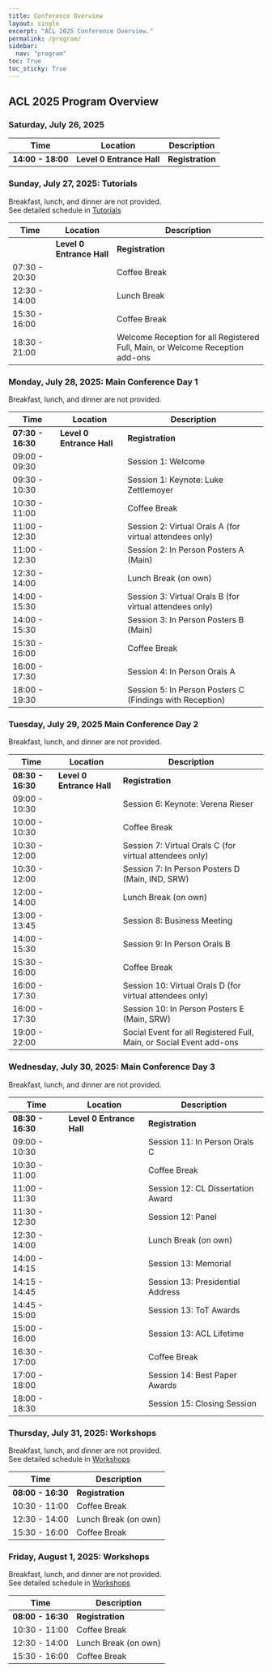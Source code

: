 ```yaml
---
title: Conference Overview
layout: single
excerpt: "ACL 2025 Conference Overview."
permalink: /program/
sidebar:
  nav: "program"
toc: True
toc_sticky: True
---
```


## ACL 2025 Program Overview

<!-- Overall Conference | July 27 to August 1st | -->
<!-- Tutorials & Welcome Reception | July 27 | -->
<!-- Main Conference Dates | July 28 - 30 | -->
<!-- Workshops | July 31 - August 1 | -->

### Saturday, July 26, 2025

| Time          | Location              | Description     |
| ------------- | --------------------- | ------------ |
| **14:00 - 18:00** | **Level 0 Entrance Hall** | **Registration** |

### Sunday, July 27, 2025: Tutorials

Breakfast, lunch, and dinner are not provided.    
See detailed schedule in [Tutorials](https://2025.aclweb.org/program/tutorials/)

| Time          | Location              | Description                                                                      |
| ------------- | --------------------- | ----------------------------------------------------------------------------- |
|               | **Level 0 Entrance Hall** | **Registration**                                                                  |
| 07:30 - 20:30 |                       | Coffee Break                                                                  |
| 12:30 - 14:00 |                       | Lunch Break                                                                   |
| 15:30 - 16:00 |                       | Coffee Break                                                                  |
| 18:30 - 21:00 |                       | Welcome Reception for all Registered Full, Main, or Welcome Reception add-ons |

### Monday, July 28, 2025: Main Conference Day 1

Breakfast, lunch, and dinner are not provided.    

| Time          | Location              | Description                                                 |
| ------------- | --------------------- | -------------------------------------------------------- |
| **07:30 - 16:30** | **Level 0 Entrance Hall** | **Registration**                                             |
| 09:00 - 09:30 |                       | Session 1: Welcome                                       |
| 09:30 - 10:30 |                       | Session 1: Keynote: Luke Zettlemoyer                     |
| 10:30 - 11:00 |                       | Coffee Break                                             |
| 11:00 - 12:30 |                       | Session 2: Virtual Orals A (for virtual attendees only)  |
| 11:00 - 12:30 |                       | Session 2: In Person Posters A (Main)                    |
| 12:30 - 14:00 |                       | Lunch Break (on own)                                     |
| 14:00 - 15:30 |                       | Session 3: Virtual Orals B (for virtual attendees only)  |
| 14:00 - 15:30 |                       | Session 3: In Person Posters B (Main)                    |
| 15:30 - 16:00 |                       | Coffee Break                                             |
| 16:00 - 17:30 |                       | Session 4: In Person Orals A                             |
| 18:00 - 19:30 |                       | Session 5: In Person Posters C (Findings with Reception) |

### Tuesday, July 29, 2025 Main Conference Day 2

Breakfast, lunch, and dinner are not provided.    

| Time          | Location              | Description                                                            |
| ------------- | --------------------- | ------------------------------------------------------------------- |
| **08:30 - 16:30** | **Level 0 Entrance Hall** | **Registration**                                                        |
| 09:00 - 10:30 |                       | Session 6: Keynote: Verena Rieser                                   |
| 10:00 - 10:30 |                       | Coffee Break                                                        |
| 10:30 - 12:00 |                       | Session 7: Virtual Orals C (for virtual attendees only)             |
| 10:30 - 12:00 |                       | Session 7: In Person Posters D (Main, IND, SRW)                     |
| 12:00 - 14:00 |                       | Lunch Break (on own)                                                |
| 13:00 - 13:45 |                       | Session 8: Business Meeting                                         |
| 14:00 - 15:30 |                       | Session 9: In Person Orals B                                        |
| 15:30 - 16:00 |                       | Coffee Break                                                        |
| 16:00 - 17:30 |                       | Session 10: Virtual Orals D (for virtual attendees only)            |
| 16:00 - 17:30 |                       | Session 10: In Person Posters E (Main, SRW)                         |
| 19:00 - 22:00 |                       | Social Event for all Registered Full, Main, or Social Event add-ons |

### Wednesday, July 30, 2025: Main Conference Day 3

Breakfast, lunch, and dinner are not provided.    

| Time          | Location              | Description                          |
| ------------- | --------------------- | --------------------------------- |
| **08:30 - 16:30** | **Level 0 Entrance Hall** | **Registration**                      |
| 09:00 - 10:30 |                       | Session 11: In Person Orals C     |
| 10:30 - 11:00 |                       | Coffee Break                      |
| 11:00 - 11:30 |                       | Session 12: CL Dissertation Award |
| 11:30 - 12:30 |                       | Session 12: Panel                 |
| 12:30 - 14:00 |                       | Lunch Break (on own)              |
| 14:00 - 14:15 |                       | Session 13: Memorial              |
| 14:15 - 14:45 |                       | Session 13: Presidential Address  |
| 14:45 - 15:00 |                       | Session 13: ToT Awards            |
| 15:00 - 16:00 |                       | Session 13: ACL Lifetime          |
| 16:30 - 17:00 |                       | Coffee Break                      |
| 17:00 - 18:00 |                       | Session 14: Best Paper Awards     |
| 18:00 - 18:30 |                       | Session 15: Closing Session       |

### Thursday, July 31, 2025: Workshops

Breakfast, lunch, and dinner are not provided.    
See detailed schedule in [Workshops](https://2025.aclweb.org/program/workshops/)

| Time          | Description             |
| ------------- | -------------------- |
| **08:00 - 16:30** | **Registration**         |
| 10:30 - 11:00 | Coffee Break         |
| 12:30 - 14:00 | Lunch Break (on own) |
| 15:30 - 16:00 | Coffee Break         |

### Friday, August 1, 2025: Workshops

Breakfast, lunch, and dinner are not provided.    
See detailed schedule in [Workshops](https://2025.aclweb.org/program/workshops/)

| Time          | Description             |
| ------------- | ------------------- |
| **08:00 - 16:30** | **Registration**         |
| 10:30 - 11:00 | Coffee Break         |
| 12:30 - 14:00 | Lunch Break (on own) |
| 15:30 - 16:00 | Coffee Break         |
